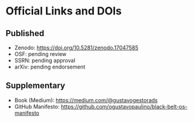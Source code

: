 # Official Links and DOIs

## Published
- Zenodo: https://doi.org/10.5281/zenodo.17047585  
- OSF: pending review  
- SSRN: pending approval  
- arXiv: pending endorsement  

## Supplementary
- Book (Medium): https://medium.com/@gustavogestorads  
- GitHub Manifesto: https://github.com/ogustavopaulino/black-belt-os-manifesto  
